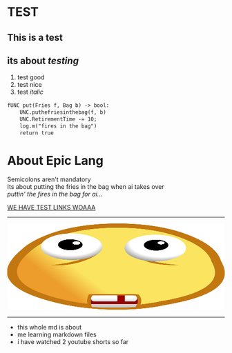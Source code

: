 # TEST
## This is a **test**
## its about *testing*

1. test good
2. test nice
3. test _italic_

```epic lang
fUNC put(Fries f, Bag b) -> bool:
    UNC.puthefriesinthebag(f, b)
    UNC.RetirementTime -= 10;
    log.m("fires in the bag")
    return true
```
# About Epic Lang
Semicolons aren't mandatory <br>
Its about putting the fries in the bag when ai takes over <br>
_puttin' the fires in the bag for ai..._



[WE HAVE TEST LINKS WOAAA](https://www.google.com/search?q=test&oq=test&gs_lcrp=EgZjaHJvbWUyBggAEEUYOTIHCAEQABiPAjIHCAIQABiPAjIHCAMQABiPAtIBBzQ3MWowajeoAgCwAgA&sourceid=chrome&ie=UTF-8)

<hr>
<img src="./FzqkmlHWAAIzY8N.png" alt="drawing" width="100%;" height="200px;"/>
<hr>

* this whole md is about
* me learning markdown files
* i have watched 2 youtube shorts so far
